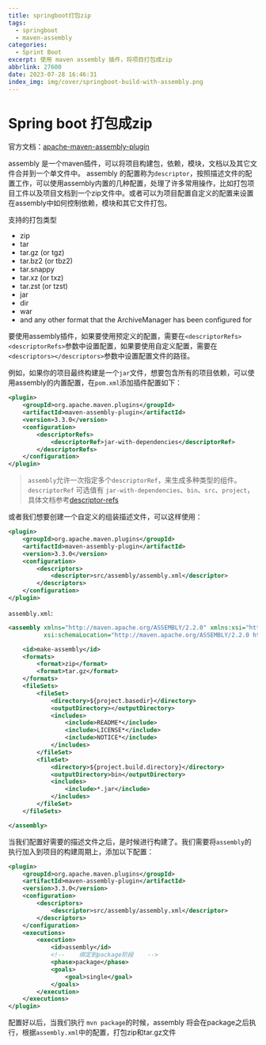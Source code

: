 ```yaml
---
title: springboot打包zip
tags:
  - springboot
  - maven-assembly
categories:
  - Sprint Boot
excerpt: 使用 maven assembly 插件，将项目打包成zip
abbrlink: 27600
date: 2023-07-28 16:46:31
index_img: img/cover/springboot-build-with-assembly.png
---
```

# Spring boot 打包成zip

官方文档：[apache-maven-assembly-plugin](https://maven.apache.org/plugins/maven-assembly-plugin/#apache-maven-assembly-plugin)

assembly 是一个maven插件，可以将项目构建包，依赖，模块，文档以及其它文件合并到一个单文件中。
assembly 的配置称为`descriptor`，按照描述文件的配置工作，可以使用assembly内置的几种配置，处理了许多常用操作，比如打包项目工件以及项目文档到一个zip文件中。或者可以为项目配置自定义的配置来设置在assembly中如何控制依赖，模块和其它文件打包。

支持的打包类型
- zip
- tar
- tar.gz (or tgz)
- tar.bz2 (or tbz2)
- tar.snappy
- tar.xz (or txz)
- tar.zst (or tzst)
- jar
- dir
- war
- and any other format that the ArchiveManager has been configured for

要使用assembly插件，如果要使用预定义的配置，需要在`<descriptorRefs><descriptorRefs>`参数中设置配置，如果要使用自定义配置，需要在`<descriptors></descriptors>`参数中设置配置文件的路径。

例如，如果你的项目最终构建是一个`jar`文件，想要包含所有的项目依赖，可以使用assembly的内置配置，在`pom.xml`添加插件配置如下：

```xml
<plugin>
    <groupId>org.apache.maven.plugins</groupId>
    <artifactId>maven-assembly-plugin</artifactId>
    <version>3.3.0</version>
    <configuration>
        <descriptorRefs>
            <descriptorRef>jar-with-dependencies</descriptorRef>
        </descriptorRefs>
    </configuration>
</plugin>
```

> `assembly`允许一次指定多个`descriptorRef`，来生成多种类型的组件。
> `descriptorRef` 可选值有 `jar-with-dependencies`、`bin`、`src`、`project`，具体文档参考[descriptor-refs](https://maven.apache.org/plugins/maven-assembly-plugin/descriptor-refs.html)


或者我们想要创建一个自定义的组装描述文件，可以这样使用：
```xml
<plugin>
    <groupId>org.apache.maven.plugins</groupId>
    <artifactId>maven-assembly-plugin</artifactId>
    <version>3.3.0</version>
    <configuration>
        <descriptors>
            <descriptor>src/assembly/assembly.xml</descriptor>
        </descriptors>
    </configuration>
</plugin>
```
`assembly.xml`:
```xml
<assembly xmlns="http://maven.apache.org/ASSEMBLY/2.2.0" xmlns:xsi="http://www.w3.org/2001/XMLSchema-instance"
          xsi:schemaLocation="http://maven.apache.org/ASSEMBLY/2.2.0 https://maven.apache.org/xsd/assembly-2.2.0.xsd">

    <id>make-assembly</id>
    <formats>
        <format>zip</format>
        <format>tar.gz</format>
    </formats>
    <fileSets>
        <fileSet>
            <directory>${project.basedir}</directory>
            <outputDirectory></outputDirectory>
            <includes>
                <include>README*</include>
                <include>LICENSE*</include>
                <include>NOTICE*</include>
            </includes>
        </fileSet>
        <fileSet>
            <directory>${project.build.directory}</directory>
            <outputDirectory>bin</outputDirectory>
            <includes>
                <include>*.jar</include>
            </includes>
        </fileSet>
    </fileSets>

</assembly>
```

当我们配置好需要的描述文件之后，是时候进行构建了。我们需要将`assembly`的执行加入到项目的构建周期上，添加以下配置：
```xml
<plugin>
    <groupId>org.apache.maven.plugins</groupId>
    <artifactId>maven-assembly-plugin</artifactId>
    <version>3.3.0</version>
    <configuration>
        <descriptors>
            <descriptor>src/assembly/assembly.xml</descriptor>
        </descriptors>
    </configuration>
    <executions>
        <execution>
            <id>assembly</id>
            <!--    绑定到package阶段    -->
            <phase>package</phase>
            <goals>
                <goal>single</goal>
            </goals>
        </execution>
    </executions>
</plugin>
```

配置好以后，当我们执行 `mvn package`的时候，assembly 将会在package之后执行，根据`assembly.xml`中的配置，打包zip和tar.gz文件
